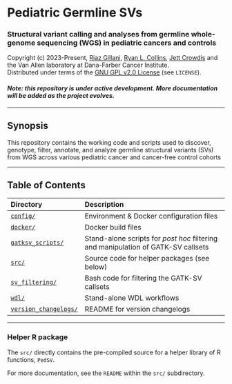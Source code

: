 # Pediatric Germline SVs
### Structural variant calling and analyses from germline whole-genome sequencing (WGS) in pediatric cancers and controls

Copyright (c) 2023-Present, [Riaz Gillani](RNGILLANI1@partners.org), [Ryan L. Collins](mailto:Ryan_Collins@dfci.harvard.edu), [Jett Crowdis](JettP_Crowdis@DFCI.HARVARD.EDU) and the Van Allen laboratory at Dana-Farber Cancer Institute.  
Distributed under terms of the [GNU GPL v2.0 License](/LICENSE) (see `LICENSE`).  

#### _Note: this repository is under active development. More documentation will be added as the project evolves._

---  

## Synopsis    

This repository contains the working code and scripts used to discover, genotype, filter, annotate, and analyze germline structural variants (SVs) from WGS across various pediatric cancer and cancer-free control cohorts  

---  

## Table of Contents  

| Directory | Description |  
| :--- | :--- |  
| [`config/`](https://github.com/vanallenlab/ped_germline_SV/tree/main/config) | Environment & Docker configuration files |  
| [`docker/`](https://github.com/vanallenlab/ped_germline_SV/tree/main/docker) | Docker build files |  
| [`gatksv_scripts/`](https://github.com/vanallenlab/ped_germline_SV/tree/main/gatksv_scripts) | Stand-alone scripts for _post hoc_ filtering and manipulation of GATK-SV callsets |  
| [`src/`](https://github.com/vanallenlab/ped_germline_SV/tree/main/src) | Source code for helper packages (see below) |  
| [`sv_filtering/`](https://github.com/vanallenlab/ped_germline_SV/tree/main/gatksv_scripts) | Bash code for filtering the GATK-SV callsets |  
| [`wdl/`](https://github.com/vanallenlab/ped_germline_SV/tree/main/wdl) | Stand-alone WDL workflows |  
| [`version_changelogs/`](https://github.com/vanallenlab/ped_germline_SV/tree/main/version_changelogs) | README for version changelogs |  

---  

### Helper R package  

The `src/` directly contains the pre-compiled source for a helper library of R functions, `PedSV`.  

For more documentation, see the `README` within the `src/` subdirectory.  
